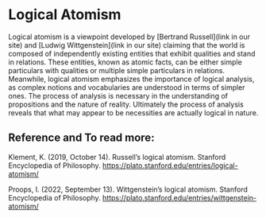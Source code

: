 # Logical Atomism
Logical atomism is a viewpoint developed by [Bertrand Russell](link in our site) and [Ludwig Wittgenstein](link in our site) claiming that the world is composed of independently existing entities that exhibit qualities and stand in relations. These entities, known as atomic facts, can be either simple particulars with qualities or multiple simple particulars in relations. Meanwhile, logical atomism emphasizes the importance of logical analysis, as complex notions and vocabularies are understood in terms of simpler ones. The process of analysis is necessary in the understanding of propositions and the nature of reality. Ultimately the process of analysis reveals that what may appear to be necessities are actually logical in nature.

## Reference and To read more:
Klement, K. (2019, October 14). Russell’s logical atomism. Stanford Encyclopedia of Philosophy. https://plato.stanford.edu/entries/logical-atomism/ 

Proops, I. (2022, September 13). Wittgenstein’s logical atomism. Stanford Encyclopedia of Philosophy. https://plato.stanford.edu/entries/wittgenstein-atomism/